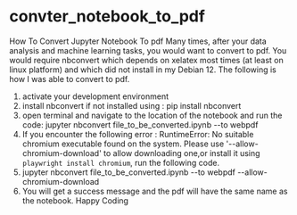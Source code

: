 # convter_notebook_to_pdf
How To Convert Jupyter Notebook To pdf
Many times, after your data analysis and machine learning tasks, you would want to convert to pdf. You would require nbconvert which depends on xelatex most times (at least on linux platform) and which did not install in my Debian 12.
The following is how I was able to convert to pdf. 
1. activate your development environment
2. install nbconvert if not installed using : pip install nbconvert
3. open terminal and navigate to the location of the notebook and run the code: jupyter nbconvert file_to_be_converted.ipynb --to webpdf
4. If you encounter the following error : RuntimeError: No suitable chromium executable found on the system. Please use '--allow-chromium-download' to allow downloading one,or install it using `playwright install chromium`, run the following code. 
5. jupyter nbconvert file_to_be_converted.ipynb --to webpdf --allow-chromium-download
6. You will get a success message and the pdf will have the same name as the notebook.
Happy Coding 
